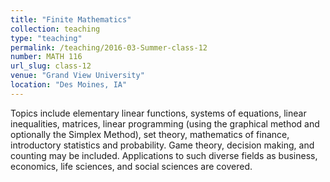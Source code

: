 ```yaml
---
title: "Finite Mathematics"
collection: teaching
type: "teaching"
permalink: /teaching/2016-03-Summer-class-12
number: MATH 116
url_slug: class-12
venue: "Grand View University"
location: "Des Moines, IA"
---
```


Topics include elementary linear functions, systems of equations, linear inequalities, matrices, linear programming (using the graphical method and optionally the Simplex Method), set theory, mathematics of finance, introductory statistics and probability. Game theory, decision making, and counting may be included. Applications to such diverse fields as business, economics, life sciences, and social sciences are covered.
